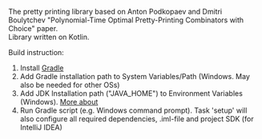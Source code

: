The pretty printing library based on Anton Podkopaev and Dmitri Boulytchev "Polynomial-Time Optimal Pretty-Printing Combinators with Choice" paper.  
Library written on Kotlin.

Build instruction:
1. Install [Gradle](https://gradle.org)  
2. Add Gradle installation path to System Variables/Path (Windows. May also be needed for other OSs)  
3. Add JDK Installation path ("JAVA_HOME") to Environment Variables (Windows). [More about](http://docs.oracle.com/cd/E19182-01/820-7851/inst_cli_jdk_javahome_t/index.html)  
4. Run Gradle script (e.g. Windows command prompt). Task 'setup' will also configure all required dependencies, .iml-file and project SDK (for IntelliJ IDEA)  